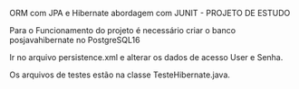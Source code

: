 ORM com JPA e Hibernate abordagem com JUNIT - PROJETO DE ESTUDO

Para o Funcionamento do projeto é necessário criar o banco posjavahibernate no PostgreSQL16

Ir no arquivo persistence.xml e alterar os dados de acesso User e Senha.

Os arquivos de testes estão na classe TesteHibernate.java.
